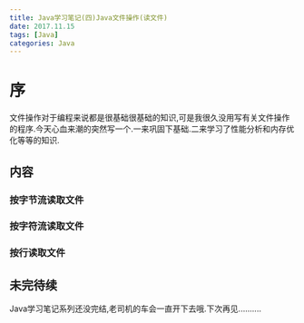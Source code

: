 ```yaml
---
title: Java学习笔记(四)Java文件操作(读文件)
date: 2017.11.15
tags: [Java]
categories: Java
---
```


# 序
文件操作对于编程来说都是很基础很基础的知识,可是我很久没用写有关文件操作的程序.今天心血来潮的突然写一个.一来巩固下基础.二来学习了性能分析和内存优化等等的知识.

## 内容

### 按字节流读取文件

### 按字符流读取文件

### 按行读取文件

## 未完待续
Java学习笔记系列还没完结,老司机的车会一直开下去哦.下次再见..........
